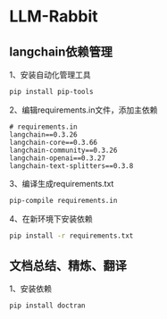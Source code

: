 # LLM-Rabbit
## langchain依赖管理
1、安装自动化管理工具
```bash
pip install pip-tools
```
2、编辑requirements.in文件，添加主依赖
```text
# requirements.in
langchain==0.3.26
langchain-core==0.3.66
langchain-community==0.3.26
langchain-openai==0.3.27
langchain-text-splitters==0.3.8
```
3、编译生成requirements.txt
```bash
pip-compile requirements.in
```
4、在新环境下安装依赖
```bash
pip install -r requirements.txt
```

## 文档总结、精炼、翻译
1、安装依赖
```bash
pip install doctran
```